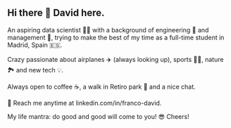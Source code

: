 ## Hi there 👋 David here.

An aspiring data scientist 👨‍💻 with a background of engineering 🛜 and management 💼, trying to make the best of my time as a full-time student in Madrid, Spain 🇪🇸.

Crazy passionate about airplanes ✈️ (always looking up), sports 🏋️‍♂️, nature 🏞️ and new tech 💡.

Always open to coffee ☕, a walk in Retiro park 🌲 and a nice chat.

💬 Reach me anytime at linkedin.com/in/franco-david.

My life mantra: do good and good will come to you! 😎 Cheers!

<!--
**davfranco1/davfranco1** is a ✨ _special_ ✨ repository because its `README.md` (this file) appears on your GitHub profile.

Here are some ideas to get you started:

- 🔭 I’m currently working on ...
- 🌱 I’m currently learning ...
- 👯 I’m looking to collaborate on ...
- 🤔 I’m looking for help with ...
- 💬 Ask me about ...
- 📫 How to reach me: ...
- 😄 Pronouns: ...
- ⚡ Fun fact: ...
-->
